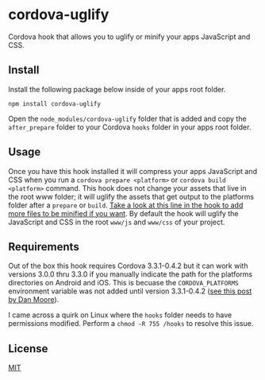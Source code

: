 # cordova-uglify

Cordova hook that allows you to uglify or minify your apps JavaScript and CSS.

## Install
Install the following package below inside of your apps root folder.
```
npm install cordova-uglify
```
Open the `node_modules/cordova-uglify` folder that is added and copy the `after_prepare` folder to your Cordova `hooks` folder in your apps root folder.

## Usage
Once you have this hook installed it will compress your apps JavaScript and CSS when you run a `cordova prepare <platform>` or `cordova build <platform>` command.  This hook does not change your assets that live in the root www folder; it will uglify the assets that get output to the platforms folder after a `prepare` or `build`.  [Take a look at this line in the hook to add more files to be minified if you want](https://github.com/rossmartin/cordova-uglify/blob/master/after_prepare/uglify.js#l33).  By default the hook will uglify the JavaScript and CSS in the root `www/js` and `www/css` of your project.

## Requirements
Out of the box this hook requires Cordova 3.3.1-0.4.2 but it can work with versions 3.0.0 thru 3.3.0 if you manually indicate the path for the platforms directories on Android and iOS.  This is becuase the `CORDOVA_PLATFORMS` environment variable was not added until version 3.3.1-0.4.2 ([see this post by Dan Moore](http://www.mooreds.com/wordpress/archives/1425)).

I came across a quirk on Linux where the `hooks` folder needs to have permissions modified.  Perform a `chmod -R 755 /hooks` to resolve this issue.

## License
[MIT](https://github.com/rossmartin/cordova-uglify/blob/master/LICENSE)